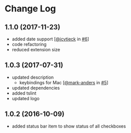# Change Log

## 1.1.0 (2017-11-23)
- added date support [[@jcvtieck](https://github.com/jcvtieck) in [#6](https://github.com/PKief/vscode-markdown-checkbox/pull/6)]
- code refactoring
- reduced extension size

## 1.0.3 (2017-07-31)
- updated description
    - keybindings for Mac [[@mark-anders](https://github.com/mark-anders) in [#5](https://github.com/PKief/vscode-markdown-checkbox/pull/5)]
- updated dependencies
- added tslint
- updated logo

## 1.0.2 (2016-10-09)
- added status bar item to show status of all checkboxes